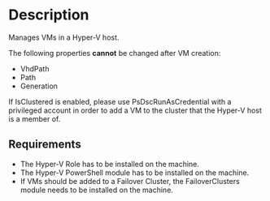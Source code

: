 # Description

Manages VMs in a Hyper-V host.

The following properties **cannot** be changed after VM creation:

* VhdPath
* Path
* Generation

If IsClustered is enabled, please use PsDscRunAsCredential with a
privileged account in order to add a VM to the cluster that the
Hyper-V host is a member of.

## Requirements

* The Hyper-V Role has to be installed on the machine.
* The Hyper-V PowerShell module has to be installed on the machine.
* If VMs should be added to a Failover Cluster, the FailoverClusters module needs to be installed on the machine.
